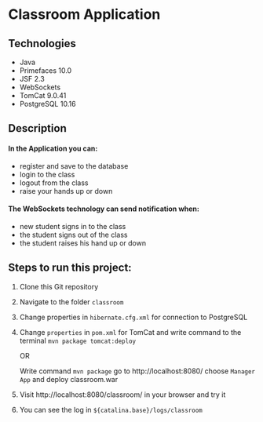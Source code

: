 # Classroom Application

## Technologies
* Java
* Primefaces 10.0
* JSF 2.3
* WebSockets
* TomCat 9.0.41
* PostgreSQL 10.16

## Description
#### In the Application you can:
* register and save to the database
* login to the class
* logout from the class
* raise your hands up or down
#### The WebSockets technology can send notification when:
* new student signs in to the class
* the student signs out of the class
* the student raises his hand up or down

## Steps to run this project:
1. Clone this Git repository
2. Navigate to the folder `classroom`
3. Change  properties in `hibernate.cfg.xml` for connection to PostgreSQL
4. Change `properties` in `pom.xml` for TomCat and write command to the terminal `mvn package tomcat:deploy`
   
   OR
   
   Write command `mvn package` go to http://localhost:8080/ choose `Manager App` and deploy classroom.war
5. Visit http://localhost:8080/classroom/ in your browser and try it
6. You can see the log in `${catalina.base}/logs/classroom`